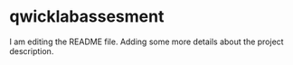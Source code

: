 # qwicklabassesment
I am editing the README file. Adding some more details about the project description.

